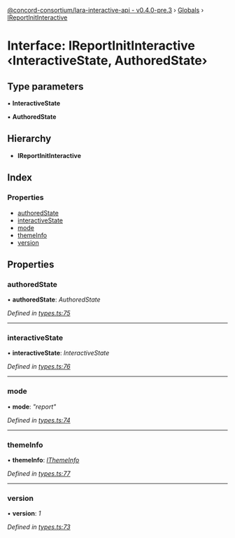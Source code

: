 [@concord-consortium/lara-interactive-api - v0.4.0-pre.3](../README.md) › [Globals](../globals.md) › [IReportInitInteractive](ireportinitinteractive.md)

# Interface: IReportInitInteractive ‹**InteractiveState, AuthoredState**›

## Type parameters

▪ **InteractiveState**

▪ **AuthoredState**

## Hierarchy

* **IReportInitInteractive**

## Index

### Properties

* [authoredState](ireportinitinteractive.md#authoredstate)
* [interactiveState](ireportinitinteractive.md#interactivestate)
* [mode](ireportinitinteractive.md#mode)
* [themeInfo](ireportinitinteractive.md#themeinfo)
* [version](ireportinitinteractive.md#version)

## Properties

###  authoredState

• **authoredState**: *AuthoredState*

*Defined in [types.ts:75](../../../lara-typescript/src/interactive-api-client/types.ts#L75)*

___

###  interactiveState

• **interactiveState**: *InteractiveState*

*Defined in [types.ts:76](../../../lara-typescript/src/interactive-api-client/types.ts#L76)*

___

###  mode

• **mode**: *"report"*

*Defined in [types.ts:74](../../../lara-typescript/src/interactive-api-client/types.ts#L74)*

___

###  themeInfo

• **themeInfo**: *[IThemeInfo](ithemeinfo.md)*

*Defined in [types.ts:77](../../../lara-typescript/src/interactive-api-client/types.ts#L77)*

___

###  version

• **version**: *1*

*Defined in [types.ts:73](../../../lara-typescript/src/interactive-api-client/types.ts#L73)*

